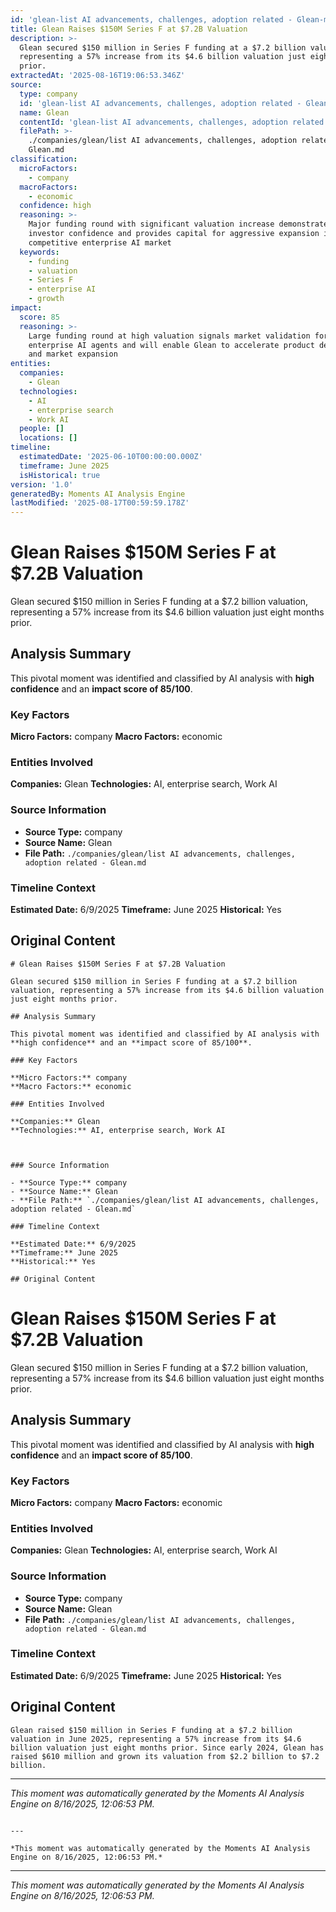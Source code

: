 ```yaml
---
id: 'glean-list AI advancements, challenges, adoption related - Glean-moment-1'
title: Glean Raises $150M Series F at $7.2B Valuation
description: >-
  Glean secured $150 million in Series F funding at a $7.2 billion valuation,
  representing a 57% increase from its $4.6 billion valuation just eight months
  prior.
extractedAt: '2025-08-16T19:06:53.346Z'
source:
  type: company
  id: 'glean-list AI advancements, challenges, adoption related - Glean'
  name: Glean
  contentId: 'glean-list AI advancements, challenges, adoption related - Glean'
  filePath: >-
    ./companies/glean/list AI advancements, challenges, adoption related -
    Glean.md
classification:
  microFactors:
    - company
  macroFactors:
    - economic
  confidence: high
  reasoning: >-
    Major funding round with significant valuation increase demonstrates strong
    investor confidence and provides capital for aggressive expansion in the
    competitive enterprise AI market
  keywords:
    - funding
    - valuation
    - Series F
    - enterprise AI
    - growth
impact:
  score: 85
  reasoning: >-
    Large funding round at high valuation signals market validation for
    enterprise AI agents and will enable Glean to accelerate product development
    and market expansion
entities:
  companies:
    - Glean
  technologies:
    - AI
    - enterprise search
    - Work AI
  people: []
  locations: []
timeline:
  estimatedDate: '2025-06-10T00:00:00.000Z'
  timeframe: June 2025
  isHistorical: true
version: '1.0'
generatedBy: Moments AI Analysis Engine
lastModified: '2025-08-17T00:59:59.178Z'
---
```

# Glean Raises $150M Series F at $7.2B Valuation

Glean secured $150 million in Series F funding at a $7.2 billion valuation, representing a 57% increase from its $4.6 billion valuation just eight months prior.

## Analysis Summary

This pivotal moment was identified and classified by AI analysis with **high confidence** and an **impact score of 85/100**.

### Key Factors

**Micro Factors:** company
**Macro Factors:** economic

### Entities Involved

**Companies:** Glean
**Technologies:** AI, enterprise search, Work AI



### Source Information

- **Source Type:** company
- **Source Name:** Glean
- **File Path:** `./companies/glean/list AI advancements, challenges, adoption related - Glean.md`

### Timeline Context

**Estimated Date:** 6/9/2025
**Timeframe:** June 2025
**Historical:** Yes

## Original Content

```
# Glean Raises $150M Series F at $7.2B Valuation

Glean secured $150 million in Series F funding at a $7.2 billion valuation, representing a 57% increase from its $4.6 billion valuation just eight months prior.

## Analysis Summary

This pivotal moment was identified and classified by AI analysis with **high confidence** and an **impact score of 85/100**.

### Key Factors

**Micro Factors:** company
**Macro Factors:** economic

### Entities Involved

**Companies:** Glean
**Technologies:** AI, enterprise search, Work AI



### Source Information

- **Source Type:** company
- **Source Name:** Glean
- **File Path:** `./companies/glean/list AI advancements, challenges, adoption related - Glean.md`

### Timeline Context

**Estimated Date:** 6/9/2025
**Timeframe:** June 2025
**Historical:** Yes

## Original Content

```
# Glean Raises $150M Series F at $7.2B Valuation

Glean secured $150 million in Series F funding at a $7.2 billion valuation, representing a 57% increase from its $4.6 billion valuation just eight months prior.

## Analysis Summary

This pivotal moment was identified and classified by AI analysis with **high confidence** and an **impact score of 85/100**.

### Key Factors

**Micro Factors:** company
**Macro Factors:** economic

### Entities Involved

**Companies:** Glean
**Technologies:** AI, enterprise search, Work AI



### Source Information

- **Source Type:** company
- **Source Name:** Glean
- **File Path:** `./companies/glean/list AI advancements, challenges, adoption related - Glean.md`

### Timeline Context

**Estimated Date:** 6/9/2025
**Timeframe:** June 2025
**Historical:** Yes

## Original Content

```
Glean raised $150 million in Series F funding at a $7.2 billion valuation in June 2025, representing a 57% increase from its $4.6 billion valuation just eight months prior. Since early 2024, Glean has raised $610 million and grown its valuation from $2.2 billion to $7.2 billion.
```

---

*This moment was automatically generated by the Moments AI Analysis Engine on 8/16/2025, 12:06:53 PM.*

```

---

*This moment was automatically generated by the Moments AI Analysis Engine on 8/16/2025, 12:06:53 PM.*

```

---

*This moment was automatically generated by the Moments AI Analysis Engine on 8/16/2025, 12:06:53 PM.*
